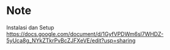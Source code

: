 # Note 

Instalasi dan Setup
https://docs.google.com/document/d/1GyfVPDWm6sl7WHDZ-5yUca8g_NYkZTkrPvBcZJFXeVE/edit?usp=sharing
